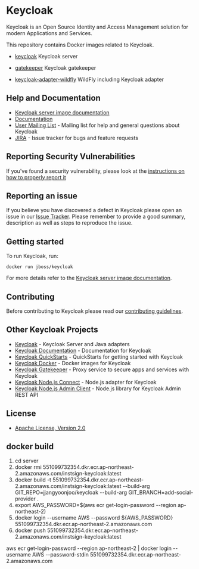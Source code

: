 # Keycloak

Keycloak is an Open Source Identity and Access Management solution for modern Applications and Services.

This repository contains Docker images related to Keycloak.

- [keycloak](https://hub.docker.com/r/jboss/keycloak) Keycloak server
* [gatekeeper](https://hub.docker.com/r/keycloak/keycloak-gatekeeper) Keycloak gatekeeper
- [keycloak-adapter-wildfly](https://hub.docker.com/r/jboss/keycloak-adapter-wildfly) WildFly including Keycloak adapter


## Help and Documentation

* [Keycloak server image documentation](server/README.md)
* [Documentation](https://www.keycloak.org/documentation.html)
* [User Mailing List](https://lists.jboss.org/mailman/listinfo/keycloak-user) - Mailing list for help and general questions about Keycloak
* [JIRA](https://issues.jboss.org/projects/KEYCLOAK) - Issue tracker for bugs and feature requests


## Reporting Security Vulnerabilities

If you've found a security vulnerability, please look at the [instructions on how to properly report it](http://www.keycloak.org/security.html)


## Reporting an issue

If you believe you have discovered a defect in Keycloak please open an issue in our [Issue Tracker](https://issues.jboss.org/projects/KEYCLOAK).
Please remember to provide a good summary, description as well as steps to reproduce the issue.


## Getting started

To run Keycloak, run:

    docker run jboss/keycloak
    
For more details refer to the [Keycloak server image documentation](server/README.md).


## Contributing

Before contributing to Keycloak please read our [contributing guidelines](CONTRIBUTING.md).


## Other Keycloak Projects

* [Keycloak](https://github.com/keycloak/keycloak) - Keycloak Server and Java adapters
* [Keycloak Documentation](https://github.com/keycloak/keycloak-documentation) - Documentation for Keycloak
* [Keycloak QuickStarts](https://github.com/keycloak/keycloak-quickstarts) - QuickStarts for getting started with Keycloak
* [Keycloak Docker](https://github.com/jboss-dockerfiles/keycloak) - Docker images for Keycloak
* [Keycloak Gatekeeper](https://github.com/keycloak/keycloak-gatekeeper) - Proxy service to secure apps and services with Keycloak
* [Keycloak Node.js Connect](https://github.com/keycloak/keycloak-nodejs-connect) - Node.js adapter for Keycloak
* [Keycloak Node.js Admin Client](https://github.com/keycloak/keycloak-nodejs-admin-client) - Node.js library for Keycloak Admin REST API


## License

* [Apache License, Version 2.0](https://www.apache.org/licenses/LICENSE-2.0)

## docker build
<!--
1.  cd ../keycloak
2.  mvn -Pdistribution -pl distribution/server-dist -am -Dmaven.test.skip clean install
3.  cd distribution/server-dist/target
4.  python -m SimpleHTTPServer 8989
5.  cd ../../../keycloak-container/server
6.  docker rmi 551099732354.dkr.ecr.ap-northeast-2.amazonaws.com/instsign-keycloak:latest
7.  docker system prune
8.  docker build --no-cache -t 551099732354.dkr.ecr.ap-northeast-2.amazonaws.com/instsign-keycloak:latest --build-arg KEYCLOAK_DIST=http://192.168.1.85:8989/keycloak-7.0.0.tar.gz . 
9.  export AWS_PASSWORD=$(aws ecr get-login-password --region ap-northeast-2)
10.  docker login --username AWS --password ${AWS_PASSWORD} 551099732354.dkr.ecr.ap-northeast-2.amazonaws.com
11.  docker push 551099732354.dkr.ecr.ap-northeast-2.amazonaws.com/instsign-keycloak:latest
-->
1.  cd server
2.  docker rmi 551099732354.dkr.ecr.ap-northeast-2.amazonaws.com/instsign-keycloak:latest
3.  docker build -t 551099732354.dkr.ecr.ap-northeast-2.amazonaws.com/instsign-keycloak:latest --build-arg GIT_REPO=jjangyoonjoo/keycloak --build-arg GIT_BRANCH=add-social-provider .
4.  export AWS_PASSWORD=$(aws ecr get-login-password --region ap-northeast-2)
5.  docker login --username AWS --password ${AWS_PASSWORD} 551099732354.dkr.ecr.ap-northeast-2.amazonaws.com
6.  docker push 551099732354.dkr.ecr.ap-northeast-2.amazonaws.com/instsign-keycloak:latest

aws ecr get-login-password --region ap-northeast-2 | docker login --username AWS --password-stdin 551099732354.dkr.ecr.ap-northeast-2.amazonaws.com